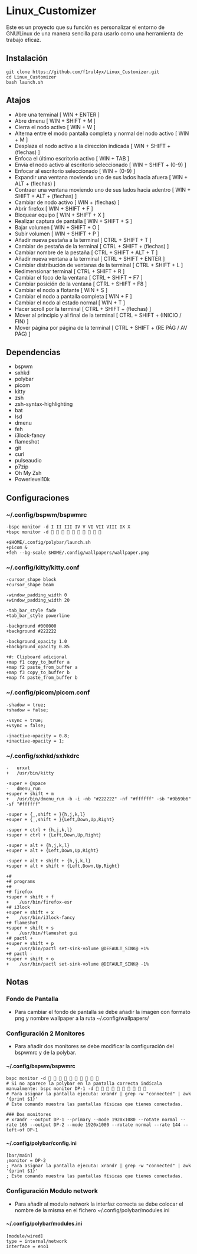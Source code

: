 # Linux_Customizer

Este es un proyecto que su función es personalizar el entorno de GNU/Linux de una manera sencilla para usarlo como una herramienta de trabajo eficaz.

## Instalación

```
git clone https://github.com/f1rul4yx/Linux_Customizer.git
cd Linux_Customizer
bash launch.sh
```

## Atajos

- Abre una terminal [ WIN + ENTER ]
- Abre dmenu [ WIN + SHIFT + M ]
- Cierra el nodo activo [ WIN + W ]
- Alterna entre el modo pantalla completa y normal del nodo activo [ WIN + M ]
- Desplaza el nodo activo a la dirección indicada [ WIN + SHIFT + (flechas) ]
- Enfoca el último escritorio activo [ WIN + TAB ]
- Envía el nodo activo al escritorio seleccionado [ WIN + SHIFT + (0-9) ]
- Enfocar al escritorio seleccionado [ WIN + (0-9) ]
- Expandir una ventana moviendo uno de sus lados hacia afuera [ WIN + ALT + (flechas) ]
- Contraer una ventana moviendo uno de sus lados hacia adentro [ WIN + SHIFT + ALT + (flechas) ]
- Cambiar de nodo activo [ WIN + (flechas) ]
- Abrir firefox [ WIN + SHIFT + F ]
- Bloquear equipo [ WIN + SHIFT + X ]
- Realizar captura de pantalla [ WIN + SHIFT + S ]
- Bajar volumen [ WIN + SHIFT + O ]
- Subir volumen [ WIN + SHIFT + P ]
- Añadir nueva pestaña a la terminal [ CTRL + SHIFT + T ]
- Cambiar de pestaña de la terminal [ CTRL + SHIFT + (flechas) ]
- Cambiar nombre de la pestaña [ CTRL + SHIFT + ALT + T ]
- Añadir nueva ventana a la terminal [ CTRL + SHIFT + ENTER ]
- Cambiar distribución de ventanas de la terminal [ CTRL + SHIFT + L ]
- Redimensionar terminal [ CTRL + SHIFT + R ]
- Cambiar el foco de la ventana [ CTRL + SHIFT + F7 ]
- Cambiar posición de la ventana [ CTRL + SHIFT + F8 ]
- Cambiar el nodo a flotante [ WIN + S ]
- Cambiar el nodo a pantalla completa [ WIN + F ]
- Cambiar el nodo al estado normal [ WIN + T ]
- Hacer scroll por la terminal [ CTRL + SHIFT + (flechas) ]
- Mover al principio y al final de la terminal [ CTRL + SHIFT + (INICIO / FIN) ]
- Mover página por página de la terminal [ CTRL + SHIFT + (RE PÁG / AV PÁG) ]

## Dependencias

- bspwm
- sxhkd
- polybar
- picom
- kitty
- zsh
- zsh-syntax-highlighting
- bat
- lsd
- dmenu
- feh
- i3lock-fancy
- flameshot
- git
- curl
- pulseaudio
- p7zip
- Oh My Zsh
- Powerlevel10k

## Configuraciones

### ~/.config/bspwm/bspwmrc

```
-bspc monitor -d I II III IV V VI VII VIII IX X
+bspc monitor -d          
```

```
+$HOME/.config/polybar/launch.sh
+picom &
+feh --bg-scale $HOME/.config/wallpapers/wallpaper.png
```

### ~/.config/kitty/kitty.conf

```
-cursor_shape block
+cursor_shape beam
```

```
-window_padding_width 0
+window_padding_width 20
```

```
-tab_bar_style fade
+tab_bar_style powerline
```

```
-background #000000
+background #222222
```

```
-background_opacity 1.0
+background_opacity 0.85
```

```
+#: Clipboard adicional
+map f1 copy_to_buffer a
+map f2 paste_from_buffer a
+map f3 copy_to_buffer b
+map f4 paste_from_buffer b
```

### ~/.config/picom/picom.conf

```
-shadow = true;
+shadow = false;
```

```
-vsync = true;
+vsync = false;
```

```
-inactive-opacity = 0.8;
+inactive-opacity = 1;
```

### ~/.config/sxhkd/sxhkdrc

```
-	urxvt
+	/usr/bin/kitty
```

```
-super + @space
-	dmenu_run
+super + shift + m
+	/usr/bin/dmenu_run -b -i -nb "#222222" -nf "#ffffff" -sb "#9b59b6" -sf "#ffffff"
```

```
-super + {_,shift + }{h,j,k,l}
+super + {_,shift + }{Left,Down,Up,Right}
```

```
-super + ctrl + {h,j,k,l}
+super + ctrl + {Left,Down,Up,Right}
```

```
-super + alt + {h,j,k,l}
+super + alt + {Left,Down,Up,Right}
```

```
-super + alt + shift + {h,j,k,l}
+super + alt + shift + {Left,Down,Up,Right}
```

```
+#
+# programs
+#
+# firefox
+super + shift + f
+    /usr/bin/firefox-esr
+# i3lock
+super + shift + x
+    /usr/bin/i3lock-fancy
+# flameshot
+super + shift + s
+    /usr/bin/flameshot gui
+# pactl +
+super + shift + p
+    /usr/bin/pactl set-sink-volume @DEFAULT_SINK@ +1%
+# pactl -
+super + shift + o
+    /usr/bin/pactl set-sink-volume @DEFAULT_SINK@ -1%
```

## Notas

### Fondo de Pantalla

- Para cambiar el fondo de pantalla se debe añadir la imagen con formato png y nombre wallpaper a la ruta ~/.config/wallpapers/

### Configuración 2 Monitores

- Para añadir dos monitores se debe modificar la configuración del bspwmrc y de la polybar.

#### ~/.config/bspwm/bspwmrc

```
bspc monitor -d          
# Si no aparece la polybar en la pantalla correcta indícala manualmente: bspc monitor DP-1 -d          
# Para asignar la pantalla ejecuta: xrandr | grep -w "connected" | awk '{print $1}'
# Este comando muestra las pantallas físicas que tienes conectadas.
```

```
### Dos monitores
# xrandr --output DP-1 --primary --mode 1920x1080 --rotate normal --rate 165 --output DP-2 --mode 1920x1080 --rotate normal --rate 144 --left-of DP-1
```

#### ~/.config/polybar/config.ini

```
[bar/main]
;monitor = DP-2
; Para asignar la pantalla ejecuta: xrandr | grep -w "connected" | awk '{print $1}'
; Este comando muestra las pantallas físicas que tienes conectadas.
```

### Configuración Modulo network

- Para añadir al modulo network la interfaz correcta se debe colocar el nombre de la misma en el fichero ~/.config/polybar/modules.ini

#### ~/.config/polybar/modules.ini

```
[module/wired]
type = internal/network
interface = eno1
```
